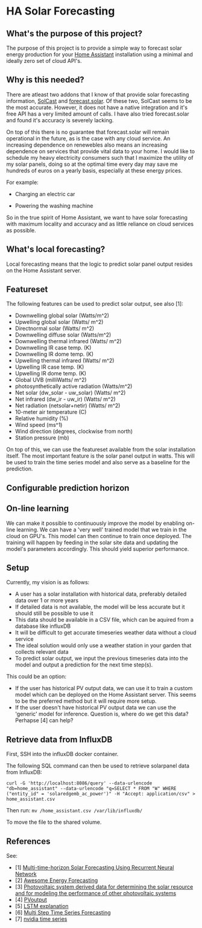 # HA Solar Forecasting

## What's the purpose of this project?

The purpose of this project is to provide a simple way to forecast solar energy production for your [Home Assistant](https://home-assistant.io/) installation using a minimal and ideally zero set of cloud API's.

## Why is this needed?

There are atleast two addons that I know of that provide solar forecasting information, [SolCast](https://github.com/oziee/ha-solcast-solar) and [forecast.solar](https://www.home-assistant.io/integrations/forecast_solar/). Of these two, SolCast seems to be the most accurate. However, it does not have a native integration and it's free API has a very limited amount of calls. I have also tried forecast.solar and found it's accuracy is severely lacking.

On top of this there is no guarantee that forecast.solar will remain operational in the future, as is the case with any cloud service. An increasing dependence on renewebles also means an increasing dependence on services that provide vital data to your home. I would like to schedule my heavy electricity consumers such that I maximize the utility of my solar panels, doing so at the optimal time every day may save me hundreds of euros on a yearly basis, especially at these energy prices.

For example:

- Charging an electric car

- Powering the washing machine

So in the true spirit of Home Assistant, we want to have solar forecasting with maximum locality and accuracy and as little reliance on cloud services as possible.

## What's local forecasting?

Local forecasting means that the logic to predict solar panel output resides on the Home Assistant server. 

## Featureset

The following features can be used to predict solar output, see also [1]:

- Downwelling global solar (Watts/m^2)
- Upwelling global solar (Watts/ m^2)
- Directnormal solar (Watts/ m^2)
- Downwelling diffuse solar (Watts/m^2)
- Downwelling thermal infrared (Watts/ m^2)
- Downwelling IR case temp. (K)
- Downwelling IR dome temp. (K)
- Upwelling thermal infrared (Watts/ m^2)
- Upwelling IR case temp. (K)
- Upwelling IR dome temp. (K)
- Global UVB (milliWatts/ m^2)
- photosynthetically active radiation (Watts/m^2)
- Net solar (dw_solar - uw_solar) (Watts/ m^2)
- Net infrared (dw_ir - uw_ir) (Watts/ m^2)
- Net radiation (netsolar+netir) (Watts/ m^2)
- 10-meter air temperature (C)
- Relative humidity (%)
- Wind speed (ms^1)
- Wind direction (degrees, clockwise from north)
- Station pressure (mb)

On top of this, we can use the featureset available from the solar installation itself. The most important feature is the solar panel output in watts. This will be used to train the time series model and also serve as a baseline for the prediction.

## Configurable prediction horizon

## On-line learning
We can make it possible to continuously improve the model by enabling on-line learning. We can have a 'very well' trained model that we train in the cloud on GPU's. This model can then continue to train once deployed. The training will happen by feeding in the solar site data and updating the model's parameters accordingly. This should yield superior performance. 

## Setup

Currently, my vision is as follows:

- A user has a solar installation with historical data, preferably detailed data over 1 or more years
- If detailed data is not available, the model will be less accurate but it should still be possible to use it
- This data should be available in a CSV file, which can be aquired from a database like influxDB
- It will be difficult to get accurate timeseries weather data without a cloud service
- The ideal solution would only use a weather station in your garden that collects relevant data
- To predict solar output, we input the previous timeseries data into the model and output a prediction for the next time step(s).  

This could be an option:

- If the user has historical PV output data, we can use it to train a custom model which can be deployed on the Home Assistant server. This seems to be the preferred method but it will require more setup.
- If the user doesn't have historical PV output data we can use the 'generic' model for inference. Question is, where do we get this data? Perhapse [4] can help?

## Retrieve data from InfluxDB

First, SSH into the influxDB docker container.

The following SQL command can then be used to retrieve solarpanel data from InfluxDB:

`curl -G 'http://localhost:8086/query' --data-urlencode "db=home_assistant" --data-urlencode "q=SELECT * FROM "W" WHERE ("entity_id" = 'solaredgemb_ac_power')" -H "Accept: application/csv" >  home_assistant.csv`

Then run:
`mv /home_assistant.csv /var/lib/influxdb/`

To move the file to the shared volume.

## References

See:

- [1] [Multi-time-horizon Solar Forecasting Using Recurrent Neural Network](https://arxiv.org/abs/1807.05459)
- [2] [Awesome Energy Forecasting](https://github.com/cuge1995/awesome-energy-forecasting)
- [3] [Photovoltaic system derived data for determining the solar resource and
for modeling the performance of other photovoltaic systems](https://isiarticles.com/bundles/Article/pre/pdf/138552.pdf)
- [4] [PVoutput](https://pvoutput.org/)
- [5] [LSTM explanation](https://colah.github.io/posts/2015-08-Understanding-LSTMs/)
- [6] [Multi Step Time Series Forecasting](https://machinelearningmastery.com/multi-step-time-series-forecasting/)
- [7] [nvidia time series](https://www.kaggle.com/code/anmolgupta11090/jpx-tokyo-stock-prediction-with-nvidia-tspp/notebook?ncid=so-link-274481-vt27&=&linkId=100000132389550#cid=an01_so-link_en-us)


